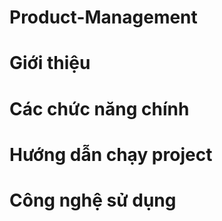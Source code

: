 # Product-Management
# Giới thiệu
# Các chức năng chính
# Hướng dẫn chạy project
# Công nghệ sử dụng
